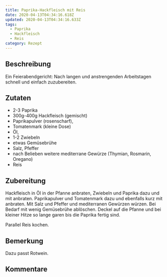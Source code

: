 ```yaml
---
title: Paprika-Hackfleisch mit Reis
date: 2020-04-13T04:34:16.618Z
updated: 2020-04-13T04:34:16.633Z
tags:
  - Paprika
  - Hackfleisch
  - Reis
category: Rezept
---
```

## Beschreibung

Ein Feierabendgericht: Nach langen und anstrengenden Arbeitstagen schnell und einfach zuzubereiten.

## Zutaten

* 2-3 Paprika
* 300g-400g Hackfleisch (gemischt)
* Paprikapulver (rosenscharf),
* Tomatenmark (kleine Dose)
* Öl,
* 1-2 Zwiebeln
* etwas Gemüsebrühe
* Salz, Pfeffer
* nach Belieben weitere mediterrane Gewürze (Thymian, Rosmarin, Oregano)
* Reis

## Zubereitung

Hackfleisch in Öl in der Pfanne anbraten, Zwiebeln und Paprika dazu und mit anbraten. Paprikapulver und Tomatenmark dazu und ebenfalls kurz mit anbraten. Mit Salz und Pfeffer und mediterranen Gewürzen würzen. Bei Bedarf mit wenig Gemüsebrühe ablöschen. Deckel auf die Pfanne und bei kleiner Hitze so lange garen bis die Paprika fertig sind.

Parallel Reis kochen.

## Bemerkung

Dazu passt Rotwein.

## Kommentare

<script src="https://utteranc.es/client.js"
        repo="stewit/blauekladde"
        issue-term="pathname"
        theme="github-light"
        crossorigin="anonymous"
        async>
</script>